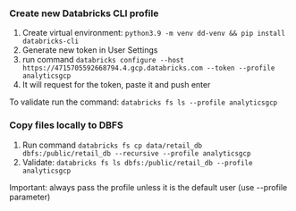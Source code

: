 ### Create new Databricks CLI profile

1. Create virtual environment:
`python3.9 -m venv dd-venv && pip install databricks-cli`
2. Generate new token in User Settings
3. run command `databricks configure --host https://4715705592668794.4.gcp.databricks.com --token --profile analyticsgcp`
4. It will request for the token, paste it and push enter

To validate run the command:
`databricks fs ls --profile analyticsgcp`

### Copy files locally to DBFS

1. Run command `databricks fs cp data/retail_db dbfs:/public/retail_db --recursive --profile analyticsgcp`
2. Validate: `databricks fs ls dbfs:/public/retail_db --profile analyticsgcp`

Important: always pass the profile unless it is the default user (use --profile parameter)
